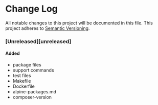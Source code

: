 # Change Log
All notable changes to this project will be documented in this file.
This project adheres to [Semantic Versioning](http://semver.org/).

### [Unreleased][unreleased]

#### Added
- package files
- support commands
- test files
- Makefile
- Dockerfile
- alpine-packages.md
- composer-version
